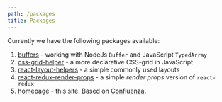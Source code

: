 ```yaml
---
path: /packages
title: Packages
---
```


Currently we have the following packages available:

1. [buffers] - working with NodeJs `Buffer` and JavaScript `TypedArray`
1. [css-grid-helper] - a more declarative CSS-grid in JavaScript
1. [react-layout-helpers] - a simple commonly used layouts
1. [react-redux-render-props] - a simple *render props* version of `react-redux`
1. [homepage] - this site. Based on [Confluenza](https://github.com/Charterhouse/confluenza).

[buffers]: https://github.com/Charterhouse/react-frontend-developer/tree/master/workspaces/buffers
[css-grid-helper]: https://github.com/Charterhouse/react-frontend-developer/tree/master/workspaces/css-grid-helper
[react-layout-helpers]: https://github.com/Charterhouse/react-frontend-developer/tree/master/workspaces/react-layout-helpers
[react-redux-render-props]: https://github.com/Charterhouse/react-frontend-developer/tree/master/workspaces/react-redux-render-prop
[homepage]: https://github.com/Charterhouse/react-frontend-developer/tree/master/workspaces/homepage
